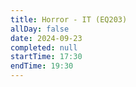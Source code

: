 ```yaml
---
title: Horror - IT (EQ203)
allDay: false
date: 2024-09-23
completed: null
startTime: 17:30
endTime: 19:30
---
```

